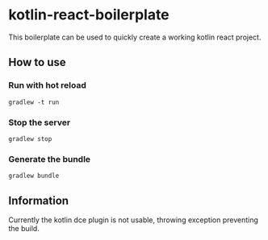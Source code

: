 # kotlin-react-boilerplate

This boilerplate can be used to quickly create a working kotlin react project.

## How to use
### Run with hot reload
``gradlew -t run``

### Stop the server
``gradlew stop``

### Generate the bundle
``gradlew bundle``

## Information
Currently the kotlin dce plugin is not usable, throwing exception preventing the build.